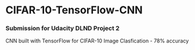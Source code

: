 # CIFAR-10-TensorFlow-CNN

### Submission for Udacity DLND Project 2
CNN built with TensorFlow for CIFAR-10 Image Clasfication - 78% accuracy

